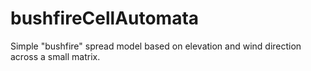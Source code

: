 # bushfireCellAutomata
Simple "bushfire" spread model based on elevation and wind direction across a small matrix.
